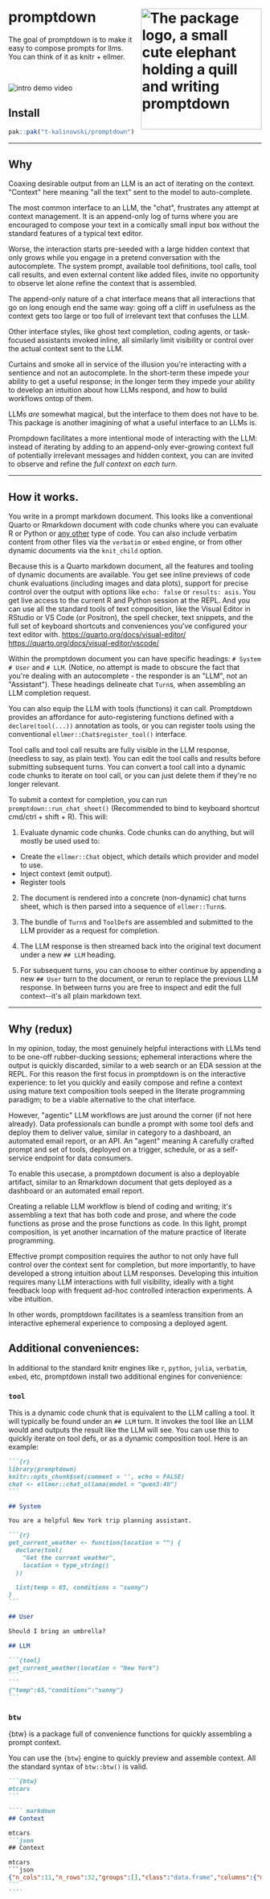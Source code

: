 # promptdown <img src="man/figures/logo.png" alt="The package logo, a small cute elephant holding a quill and writing promptdown" align="right" height="240"/>

<!-- badges: start -->

<!-- badges: end -->

The goal of promptdown is to make it easy to compose prompts for llms.\
You can think of it as knitr + ellmer.

<br>

![intro demo video](https://github.com/user-attachments/assets/e56c5920-2b97-4058-b75f-3917a5acbfd7)

## Install

``` r
pak::pak("t-kalinowski/promptdown")
```

------------------------------------------------------------------------

## Why

Coaxing desirable output from an LLM is an act of iterating on the
context. "Context" here meaning "all the text" sent to the model to
auto-complete.

The most common interface to an LLM, the "chat", frustrates any attempt
at context management. It is an append-only log of turns where you are
encouraged to compose your text in a comically small input box without
the standard features of a typical text editor.

Worse, the interaction starts pre-seeded with a large hidden context
that only grows while you engage in a pretend conversation with the
autocomplete. The system prompt, available tool definitions, tool calls,
tool call results, and even external content like added files, invite no
opportunity to observe let alone refine the context that is assembled.

The append-only nature of a chat interface means that all interactions
that go on long enough end the same way: going off a cliff in usefulness
as the context gets too large or too full of irrelevant text that
confuses the LLM.

Other interface styles, like ghost text completion, coding agents, or
task-focused assistants invoked inline, all similarly limit visibility
or control over the actual context sent to the LLM.

<!-- Using LLMs like this (to me) often feels like trying to play piano with oven mitts.  -->

Curtains and smoke all in service of the illusion you're interacting
with a sentience and not an autocomplete. In the short-term these impede
your ability to get a useful response; in the longer term they impede
your ability to develop an intuition about how LLMs respond, and how to
build workflows ontop of them.

LLMs *are* somewhat magical, but the interface to them does not have to
be. This package is another imagining of what a useful interface to an
LLMs is.

Prompdown facilitates a more intentional mode of interacting with the
LLM: instead of iterating by adding to an append-only ever-growing
context full of potentially irrelevant messages and hidden context, you
can are invited to observe and refine the *full context* on *each turn*.

------------------------------------------------------------------------

## How it works.

You write in a prompt markdown document. This looks like a conventional
Quarto or Rmarkdown document with code chunks where you can evaluate R
or Python or [any
other](https://bookdown.org/yihui/rmarkdown/language-engines.html) type
of code. You can also include verbatim content from other files via the
`verbatim` or `embed` engine, or from other dynamic documents via the
`knit_child` option.

Because this is a Quarto markdown document, all the features and tooling
of dynamic documents are available. You get see inline previews of code
chunk evaluations (including images and data plots), support for precise
control over the output with options like `echo: false` or
`results: asis`. You get live access to the current R and Python session
at the REPL. And you can use all the standard tools of text composition,
like the Visual Editor in RStudio or VS Code (or Positron), the spell
checker, text snippets, and the full set of keyboard shortcuts and
conveniences you've configured your text editor with.
<https://quarto.org/docs/visual-editor/>
<https://quarto.org/docs/visual-editor/vscode/>

Within the promptdown document you can have specific headings:
`# System` `# User` and `# LLM`. (Notice, no attempt is made to obscure
the fact that you're dealing with an autocomplete - the responder is an
"LLM", not an "Assistant"). These headings delineate chat `Turn`s, when
assembling an LLM completion request.

You can also equip the LLM with tools (functions) it can call.
Promptdown provides an affordance for auto-registering functions defined
with a `declare(tool(...))` annotation as tools, or you can register
tools using the conventional `ellmer::Chat$register_tool()` interface.

Tool calls and tool call results are fully visible in the LLM response,
(needless to say, as plain text). You can edit the tool calls and
results before submitting subsequent turns. You can convert a tool call
into a dynamic code chunks to iterate on tool call, or you can just
delete them if they're no longer relevant.

To submit a context for completion, you can run
`promptdown::run_chat_sheet()` (Recommended to bind to keyboard shortcut
cmd/ctrl + shift + R). This will:

1)  Evaluate dynamic code chunks. Code chunks can do anything, but will
    mostly be used used to:

-   Create the `ellmer::Chat` object, which details which provider and
    model to use.
-   Inject context (emit output).
-   Register tools

2)  The document is rendered into a concrete (non-dynamic) chat turns
    sheet, which is then parsed into a sequence of `ellmer::Turn`s.

3)  The bundle of `Turn`s and `ToolDef`s are assembled and submitted to
    the LLM provider as a request for completion.

4)  The LLM response is then streamed back into the original text
    document under a new `## LLM` heading.

5)  For subsequent turns, you can choose to either continue by appending
    a new `## User` turn to the document, or rerun to replace the
    previous LLM response. In between turns you are free to inspect and
    edit the full context--it's all plain markdown text.

------------------------------------------------------------------------

## Why (redux)

In my opinion, today, the most genuinely helpful interactions with LLMs
tend to be one-off rubber-ducking sessions; ephemeral interactions where
the output is quickly discarded, similar to a web search or an EDA
session at the REPL. For this reason the first focus in promptdown is on
the interactive experience: to let you quickly and easily compose and
refine a context using mature text composition tools seeped in the
literate programming paradigm; to be a viable alternative to the chat
interface.

However, "agentic" LLM workflows are just around the corner (if not here
already). Data professionals can bundle a prompt with some tool defs and
deploy them to deliver value, similar in category to a dashboard, an
automated email report, or an API. An "agent" meaning A carefully
crafted prompt and set of tools, deployed on a trigger, schedule, or as
a self-service endpoint for data consumers.

To enable this usecase, a promptdown document is also a deployable
artifact, similar to an Rmarkdown document that gets deployed as a
dashboard or an automated email report.

Creating a reliable LLM workflow is blend of coding and writing; it's
assembling a text that has both code and prose, and where the code
functions as prose and the prose functions as code. In this light,
prompt composition, is yet another incarnation of the mature practice of
literate programming.

Effective prompt composition requires the author to not only have full
control over the context sent for completion, but more importantly, to
have developed a strong intuition about LLM responses. Developing this
intuition requires many LLM interactions with full visibility, ideally
with a tight feedback loop with frequent ad-hoc controlled interaction
experiments. A vibe intuition.

In other words, promptdown facilitates is a seamless transition from an
interactive ephemeral experience to composing a deployed agent.

## Additional conveniences:

In additional to the standard knitr engines like `r`, `python`, `julia`,
`verbatim`, `embed`, etc, promptdown install two additional engines for
convenience:

### `tool`

This is a dynamic code chunk that is equivalent to the LLM calling a
tool. It will typically be found under an `## LLM` turn. It invokes the
tool like an LLM would and outputs the result like the LLM will see. You
can use this to quickly iterate on tool defs, or as a dynamic
composition tool. Here is an example:

```` markdown
```{r}
library(promptdown)
knitr::opts_chunk$set(comment = '', echo = FALSE)
chat <- ellmer::chat_ollama(model = "qwen3:4b")
```

## System

You are a helpful New York trip planning assistant.

```{r}
get_current_weather <- function(location = "") {
  declare(tool(
    "Get the current weather",
    location = type_string()
  ))

  list(temp = 65, conditions = "sunny")
}
```

## User

Should I bring an umbrella?

## LLM

```{tool}
get_current_weather(location = "New York")
```
```
{"temp":65,"conditions":"sunny"}
```
````

### `btw`

{btw} is a package full of convenience functions for quickly assembling
a prompt context.

You can use the `{btw}` engine to quickly preview and assemble context.
All the standard syntax of `btw::btw()` is valid.

````` markdown
```{btw}
mtcars
```

```` markdown
## Context

mtcars
```json
## Context

mtcars
```json
{"n_cols":11,"n_rows":32,"groups":[],"class":"data.frame","columns":{"mpg":{"variable":"mpg","type":"numeric","mean":20.0906,"sd":6.0269,"p0":10.4,"p25":15.425,"p50":19.2,"p75":22.8,"p100":33.9},"cyl":{"variable":"cyl","type":"numeric","mean":6.1875,"sd":1.7859,"p0":4,"p25":4,"p50":6,"p75":8,"p100":8},"disp":{"variable":"disp","type":"numeric","mean":230.7219,"sd":123.9387,"p0":71.1,"p25":120.825,"p50":196.3,"p75":326,"p100":472},"hp":{"variable":"hp","type":"numeric","mean":146.6875,"sd":68.5629,"p0":52,"p25":96.5,"p50":123,"p75":180,"p100":335},"drat":{"variable":"drat","type":"numeric","mean":3.5966,"sd":0.5347,"p0":2.76,"p25":3.08,"p50":3.695,"p75":3.92,"p100":4.93},"wt":{"variable":"wt","type":"numeric","mean":3.2172,"sd":0.9785,"p0":1.513,"p25":2.5812,"p50":3.325,"p75":3.61,"p100":5.424},"qsec":{"variable":"qsec","type":"numeric","mean":17.8487,"sd":1.7869,"p0":14.5,"p25":16.8925,"p50":17.71,"p75":18.9,"p100":22.9},"vs":{"variable":"vs","type":"numeric","mean":0.4375,"sd":0.504,"p0":0,"p25":0,"p50":0,"p75":1,"p100":1},"am":{"variable":"am","type":"numeric","mean":0.4062,"sd":0.499,"p0":0,"p25":0,"p50":0,"p75":1,"p100":1},"gear":{"variable":"gear","type":"numeric","mean":3.6875,"sd":0.7378,"p0":3,"p25":3,"p50":4,"p75":4,"p100":5},"carb":{"variable":"carb","type":"numeric","mean":2.8125,"sd":1.6152,"p0":1,"p25":2,"p50":2,"p75":4,"p100":8}}}
```
````
`````
